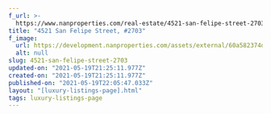```yaml
---
f_url: >-
  https://www.nanproperties.com/real-estate/4521-san-felipe-street-2703-houston-tx-77027/95836047/106763143
title: "4521 San Felipe Street, #2703"
f_image:
  url: https://development.nanproperties.com/assets/external/60a582374de82f59178e1c9f_img-38.jpeg
  alt: null
slug: 4521-san-felipe-street-2703
updated-on: "2021-05-19T21:25:11.977Z"
created-on: "2021-05-19T21:25:11.977Z"
published-on: "2021-05-19T22:05:47.033Z"
layout: "[luxury-listings-page].html"
tags: luxury-listings-page
---
```

